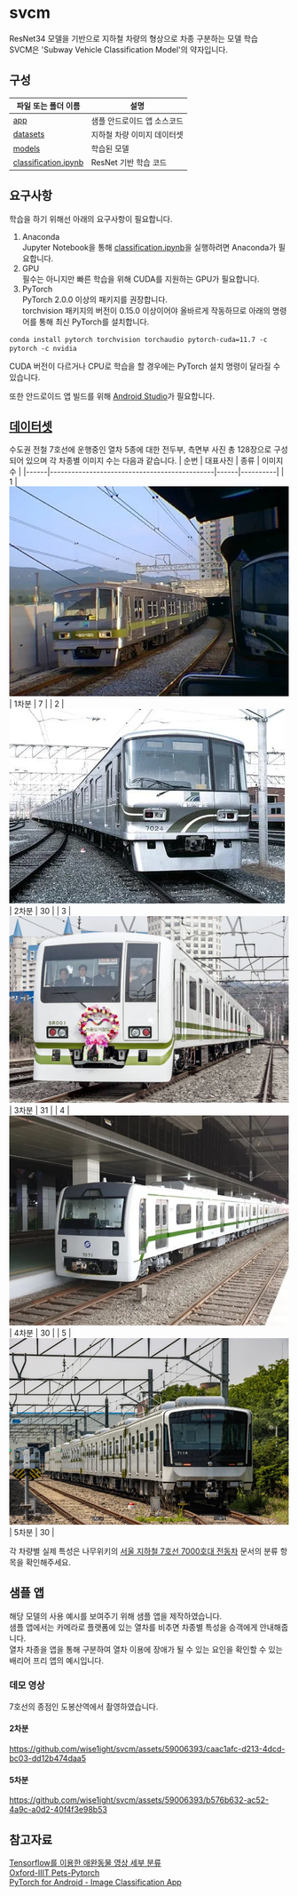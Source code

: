 # svcm
ResNet34 모델을 기반으로 지하철 차량의 형상으로 차종 구분하는 모델 학습  
SVCM은 'Subway Vehicle Classification Model'의 약자입니다.

## 구성
| 파일 또는 폴더 이름                             | 설명                       |
|------------------------------------------------|---------------------------|
| [app](./app)                                   | 샘플 안드로이드 앱 소스코드 |
| [datasets](./datasets)                         | 지하철 차량 이미지 데이터셋 |
| [models](./models)                             | 학습된 모델                |
| [classification.ipynb](./classification.ipynb) | ResNet 기반 학습 코드      |

## 요구사항
학습을 하기 위해선 아래의 요구사항이 필요합니다.
1. Anaconda  
Jupyter Notebook을 통해 [classification.ipynb](./classification.ipynb)을 실행하려면 Anaconda가 필요합니다.
2. GPU  
필수는 아니지만 빠른 학습을 위해 CUDA를 지원하는 GPU가 필요합니다.
3. PyTorch  
PyTorch 2.0.0 이상의 패키지를 권장합니다.  
torchvision 패키지의 버전이 0.15.0 이상이어야 올바르게 작동하므로 아래의 명령어를 통해 최신 PyTorch를 설치합니다.
```console
conda install pytorch torchvision torchaudio pytorch-cuda=11.7 -c pytorch -c nvidia
```
CUDA 버전이 다르거나 CPU로 학습을 할 경우에는 PyTorch 설치 명령이 달라질 수 있습니다.

또한 안드로이드 앱 빌드를 위해 [Android Studio](https://developer.android.com/studio)가 필요합니다.

## [데이터셋](./datasets)
수도권 전철 7호선에 운행중인 열차 5종에 대한 전두부, 측면부 사진 총 128장으로 구성되어 있으며 각 차종별 이미지 수는 다음과 같습니다.
| 순번 | 대표사진                                      | 종류 | 이미지 수 |
|------|----------------------------------------------|------|----------|
| 1    | ![1차분대표사진](./datasets/7000First_1.jpg)  | 1차분 | 7       |
| 2    | ![2차분대표사진](./datasets/7000Second_1.jpg) | 2차분 | 30      |
| 3    | ![3차분대표사진](./datasets/7000Third_1.jpg)  | 3차분 | 31      |
| 4    | ![4차분대표사진](./datasets/7000Fourth_1.jpg) | 4차분 | 30      |
| 5    | ![5차분대표사진](./datasets/7000Fifth_1.jpg)  | 5차분 | 30      |

각 차량별 실제 특성은 나무위키의 [서울 지하철 7호선 7000호대 전동차](https://namu.wiki/w/%EC%84%9C%EC%9A%B8%20%EC%A7%80%ED%95%98%EC%B2%A0%207%ED%98%B8%EC%84%A0%207000%ED%98%B8%EB%8C%80%20%EC%A0%84%EB%8F%99%EC%B0%A8#s-4) 문서의 분류 항목을 확인해주세요.

## 샘플 앱
해당 모델의 사용 예시를 보여주기 위해 샘플 앱을 제작하였습니다.  
샘플 앱에서는 카메라로 플랫폼에 있는 열차를 비추면 차종별 특성을 승객에게 안내해줍니다.  
열차 차종을 앱을 통해 구분하여 열차 이용에 장애가 될 수 있는 요인을 확인할 수 있는 배리어 프리 앱의 예시입니다.

### 데모 영상
7호선의 종점인 도봉산역에서 촬영하였습니다.
#### 2차분
https://github.com/wise1ight/svcm/assets/59006393/caac1afc-d213-4dcd-bc03-dd12b474daa5
#### 5차분
https://github.com/wise1ight/svcm/assets/59006393/b576b632-ac52-4a9c-a0d2-40f4f3e98b53

## 참고자료
[Tensorflow를 이용한 애완동물 영상 세부 분류](https://koreascience.kr/article/CFKO202023758834506.pdf)  
[Oxford-IIIT Pets-Pytorch](https://github.com/Skuldur/Oxford-IIIT-Pets-Pytorch)  
[PyTorch for Android - Image Classification App](https://www.youtube.com/watch?v=ghxLlsT7ebo)
